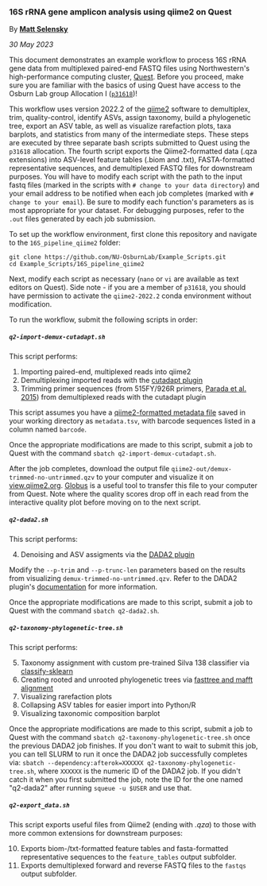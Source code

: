 ### 16S rRNA gene amplicon analysis using qiime2 on Quest

By [**Matt Selensky**](https://mselensky.github.io/)

*30 May 2023*

This document demonstrates an example workflow to process 16S rRNA gene data from multiplexed paired-end FASTQ files using Northwestern's high-performance computing cluster, [Quest](https://services.northwestern.edu/TDClient/30/Portal/KB/ArticleDet?ID=1542). Before you proceed, make sure you are familiar with the basics of using Quest have access to the Osburn Lab group Allocation I ([`p31618`](https://app.smartsheet.com/b/form/797775d810274db5889b5199c4260328))! 

This workflow uses version 2022.2 of the [qiime2](https://qiime2.org/) software to demultiplex, trim, quality-control, identify ASVs, assign taxonomy, build a phylogenetic tree, export an ASV table, as well as visualize rarefaction plots, taxa barplots, and statistics from many of the intermediate steps. These steps are executed by three separate bash scripts submitted to Quest using the `p31618` allocation. The fourth script exports the Qiime2-formatted data (.qza extensions) into ASV-level feature tables (.biom and .txt), FASTA-formatted representative sequences, and demultiplexed FASTQ files for downstream purposes. You will have to modify each script with the path to the input fastq files (marked in the scripts with `# change to your data directory`) and your email address to be notified when each job completes (marked with `# change to your email`). Be sure to modify each function's parameters as is most appropriate for your dataset. For debugging purposes, refer to the `.out` files generated by each job submission.

To set up the workflow environment, first clone this repository and navigate to the `16S_pipeline_qiime2` folder:

```
git clone https://github.com/NU-OsburnLab/Example_Scripts.git
cd Example_Scripts/16S_pipeline_qiime2
```

Next, modify each script as necessary (`nano` or `vi` are available as text editors on Quest). Side note - if you are a member of `p31618`, you should have permission to activate the `qiime2-2022.2` conda environment without modification.

To run the workflow, submit the following scripts in order:

##### `q2-import-demux-cutadapt.sh`

This script performs:

1. Importing paired-end, multiplexed reads into qiime2
2. Demultiplexing imported reads with the [cutadapt plugin](https://docs.qiime2.org/2022.2/plugins/available/cutadapt/)
3. Trimming primer sequences (from 515FY/926R primers, [Parada et al. 2015](https://sfamjournals.onlinelibrary.wiley.com/doi/abs/10.1111/1462-2920.13023)) from demultiplexed reads with the cutadapt plugin

This script assumes you have a [qiime2-formatted metadata file](https://docs.qiime2.org/2022.2/tutorials/metadata/) saved in your working directory as `metadata.tsv`, with barcode sequences listed in a column named `barcode`. 

Once the appropriate modifications are made to this script, submit a job to Quest with the command `sbatch q2-import-demux-cutadapt.sh`. 

After the job completes, download the output file `qiime2-out/demux-trimmed-no-untrimmed.qzv` to your computer and visualize it on [view.qiime2.org](https://view.qiime2.org). [Globus](https://kb.northwestern.edu/page.php?id=70521) is a useful tool to transfer this file to your computer from Quest. Note where the quality scores drop off in each read from the interactive quality plot before moving on to the next script.

##### `q2-dada2.sh`

This script performs:

4. Denoising and ASV assigments via the [DADA2 plugin](https://docs.qiime2.org/2022.2/plugins/available/dada2/)

Modify the `--p-trim` and `--p-trunc-len` parameters based on the results from visualizing `demux-trimmed-no-untrimmed.qzv`. Refer to the DADA2 plugin's [documentation](https://docs.qiime2.org/2022.2/plugins/available/dada2/denoise-paired/) for more information.

Once the appropriate modifications are made to this script, submit a job to Quest with the command `sbatch q2-dada2.sh`.

##### `q2-taxonomy-phylogenetic-tree.sh`

This script performs:

5. Taxonomy assignment with custom pre-trained Silva 138 classifier via [classify-sklearn](https://docs.qiime2.org/2020.2/plugins/available/feature-classifier/classify-sklearn/)
6. Creating rooted and unrooted phylogenetic trees via [fasttree and mafft alignment](https://docs.qiime2.org/2022.2/plugins/available/phylogeny/align-to-tree-mafft-fasttree/)
7. Visualizing rarefaction plots
8. Collapsing ASV tables for easier import into Python/R
9. Visualizing taxonomic composition barplot

Once the appropriate modifications are made to this script, submit a job to Quest with the command `sbatch q2-taxonomy-phylogenetic-tree.sh` once the previous DADA2 job finishes. If you don't want to wait to submit this job, you can tell SLURM to run it once the DADA2 job successfully completes via: `sbatch --dependency:afterok=XXXXXX q2-taxonomy-phylogenetic-tree.sh`, where `XXXXXX` is the numeric ID of the DADA2 job. If you didn't catch it when you first submitted the job, note the ID for the one named "q2-dada2" after running `squeue -u $USER` and use that.

##### `q2-export_data.sh`

This script exports useful files from Qiime2 (ending with *.qza*) to those with more common extensions for downstream purposes:

10. Exports biom-/txt-formatted feature tables and fasta-formatted representative sequences to the `feature_tables` output subfolder. 
11. Exports demultiplexed forward and reverse FASTQ files to the `fastqs` output subfolder.